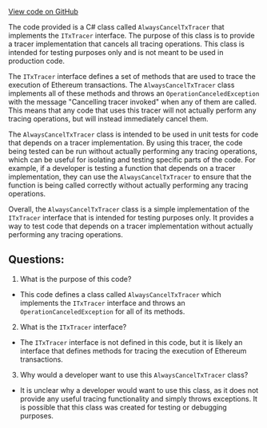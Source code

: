 [View code on GitHub](https://github.com/NethermindEth/nethermind/src/Nethermind/Nethermind.Evm/Tracing/AlwaysCancelTxTracer.cs)

The code provided is a C# class called `AlwaysCancelTxTracer` that implements the `ITxTracer` interface. The purpose of this class is to provide a tracer implementation that cancels all tracing operations. This class is intended for testing purposes only and is not meant to be used in production code.

The `ITxTracer` interface defines a set of methods that are used to trace the execution of Ethereum transactions. The `AlwaysCancelTxTracer` class implements all of these methods and throws an `OperationCanceledException` with the message "Cancelling tracer invoked" when any of them are called. This means that any code that uses this tracer will not actually perform any tracing operations, but will instead immediately cancel them.

The `AlwaysCancelTxTracer` class is intended to be used in unit tests for code that depends on a tracer implementation. By using this tracer, the code being tested can be run without actually performing any tracing operations, which can be useful for isolating and testing specific parts of the code. For example, if a developer is testing a function that depends on a tracer implementation, they can use the `AlwaysCancelTxTracer` to ensure that the function is being called correctly without actually performing any tracing operations.

Overall, the `AlwaysCancelTxTracer` class is a simple implementation of the `ITxTracer` interface that is intended for testing purposes only. It provides a way to test code that depends on a tracer implementation without actually performing any tracing operations.
## Questions: 
 1. What is the purpose of this code?
- This code defines a class called `AlwaysCancelTxTracer` which implements the `ITxTracer` interface and throws an `OperationCanceledException` for all of its methods.

2. What is the `ITxTracer` interface?
- The `ITxTracer` interface is not defined in this code, but it is likely an interface that defines methods for tracing the execution of Ethereum transactions.

3. Why would a developer want to use this `AlwaysCancelTxTracer` class?
- It is unclear why a developer would want to use this class, as it does not provide any useful tracing functionality and simply throws exceptions. It is possible that this class was created for testing or debugging purposes.